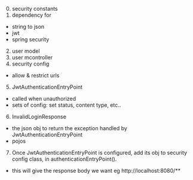 
0. security constants
1. dependency for 
  - string to json
  - jwt
  - spring security
2. user model
3. user mcontroller
4. security config 
  - allow & restrict urls
5. JwtAuthenticationEntryPoint 
  - called when unauthorized
  - sets of config: set status, content type, etc..
6. InvalidLoginResponse
  - the json obj to return the exception handled by JwtAuthenticationEntryPoint
  - pojos
7. Once JwtAuthenticationEntryPoint is configured, add its obj to security config class, in authenticationEntryPoint().
  - this will give the response body we want eg http://localhost:8080/**



